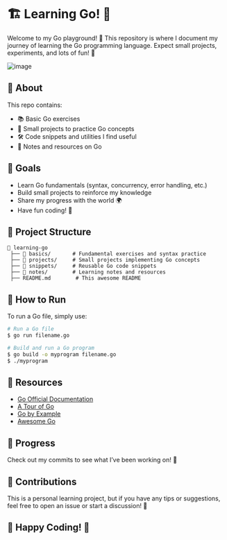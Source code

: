 # 🏗️ Learning Go! 🐹

Welcome to my Go playground! 🎉 This repository is where I document my journey of learning the Go programming language. Expect small projects, experiments, and lots of fun! 🚀

![image](https://miro.medium.com/v2/resize:fit:1400/1*50gShCoVJvKg25EQ7ugFqw.gif)


## 📖 About
This repo contains:
- 📚 Basic Go exercises
- 🔬 Small projects to practice Go concepts
- 🛠️ Code snippets and utilities I find useful
- 📎 Notes and resources on Go

## 🎯 Goals
- Learn Go fundamentals (syntax, concurrency, error handling, etc.)
- Build small projects to reinforce my knowledge
- Share my progress with the world 🌍
- Have fun coding! 🎉

## 📂 Project Structure
```
📂 learning-go
 ├── 📁 basics/       # Fundamental exercises and syntax practice
 ├── 📁 projects/     # Small projects implementing Go concepts
 ├── 📁 snippets/     # Reusable Go code snippets
 ├── 📁 notes/        # Learning notes and resources
 ├── README.md        # This awesome README
```

## 🚀 How to Run
To run a Go file, simply use:
```sh
# Run a Go file
$ go run filename.go

# Build and run a Go program
$ go build -o myprogram filename.go
$ ./myprogram
```

## 🔗 Resources
- [Go Official Documentation](https://golang.org/doc/)
- [A Tour of Go](https://tour.golang.org/)
- [Go by Example](https://gobyexample.com/)
- [Awesome Go](https://github.com/avelino/awesome-go)

## 📌 Progress
Check out my commits to see what I’ve been working on! 📝

## 🤝 Contributions
This is a personal learning project, but if you have any tips or suggestions, feel free to open an issue or start a discussion! 💬

## 🎉 Happy Coding! 🚀

